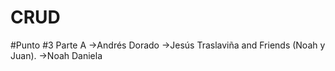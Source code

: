 # CRUD
#Punto #3 Parte A
->Andrés Dorado
->Jesús Traslaviña 
and Friends (Noah y Juan).
->Noah Daniela
